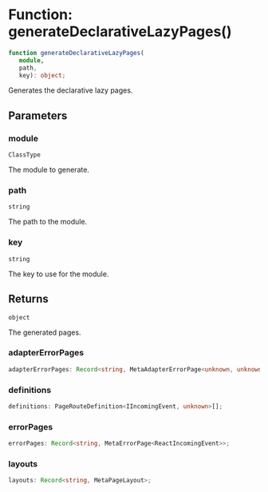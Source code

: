 # Function: generateDeclarativeLazyPages()

```ts
function generateDeclarativeLazyPages(
   module, 
   path, 
   key): object;
```

Generates the declarative lazy pages.

## Parameters

### module

`ClassType`

The module to generate.

### path

`string`

The path to the module.

### key

`string`

The key to use for the module.

## Returns

`object`

The generated pages.

### adapterErrorPages

```ts
adapterErrorPages: Record<string, MetaAdapterErrorPage<unknown, unknown, unknown>>;
```

### definitions

```ts
definitions: PageRouteDefinition<IIncomingEvent, unknown>[];
```

### errorPages

```ts
errorPages: Record<string, MetaErrorPage<ReactIncomingEvent>>;
```

### layouts

```ts
layouts: Record<string, MetaPageLayout>;
```
